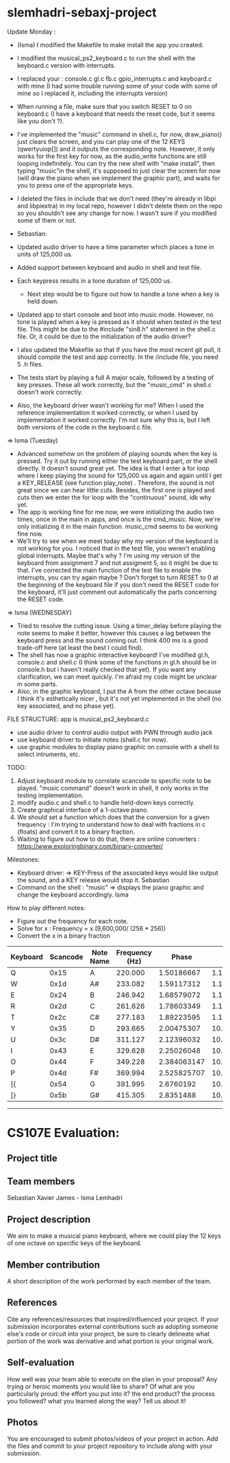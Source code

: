 # slemhadri-sebaxj-project

Update Monday : 
- (Isma) I modified the Makefile to make install the app you created. 
- I modified the musical_ps2_keyboard.c to run the shell with the keyboard.c version with interrupts. 
- I replaced your : console.c gl.c fb.c gpio_interrupts.c and keyboard.c with mine (I had some trouble running some of your code with some of mine so I replaced it, including the interrupts version) 
- When running a file, make sure that you switch RESET to 0 on keyboard.c (I have a keyboard that needs the reset code, but it seems like you don't ?). 
- I've implemented the "music" command in shell.c, for now, draw_piano() just clears the screen, and you can play one of the 12 KEYS (qwertyuiop[]) and it outputs the corresponding note. However, it only works for the first key for now, as the audio_write functions are still looping indefinitely. You can try the new shell with "make install", then typing "music"in the shell, it's supposed to just clear the screen for now (will draw the piano when we implement the graphic part), and waits for you to press one of the appropriate keys. 
- I deleted the files in include that we don't need (they're already in libpi and libpiextra) in my local repo, however I didn't delete them on the repo so you shouldn't see any change for now. I wasn't sure if you modified some of them or not. 

- Sebastian:
- Updated audio driver to have a time parameter which places a tone in units of
  125,000 us.
- Added support between keyboard and audio in shell and test file.
- Each keypress results in a tone duration of 125,000 us.
    - Next step would be to figure out how to handle a tone when a key is held
      down.
- Updated app to start console and boot into music mode. However, no tone is
  played when a key is pressed as it should when tested in the test file. This
  might be due to the #include "sin8.h" statement in the shell.c file. Or, it
  could be due to the initialization of the audio driver?
- I also updated the Makefile so that if you have the most recent git pull, it
  should compile the test and app correctly. In the /include file, you need 5 .h
  files.
- The tests start by playing a full A major scale, followed by a testing of
  key presses. These all work correctly, but the "music_cmd" in shell.c doesn't
  work correctly.
- Also, the keyboard driver wasn't working for me? When I used the reference
  implementation it worked correctly, or when I used by implementation it worked
  correctly. I'm not sure why this is, but I left both versions of the code in
  the keyboard.c file.

=> Isma (Tuesday) 
- Advanced somehow on the problem of playing sounds when the key is pressed. 
Try it out by running either the test keyboard part, or the shell directly. It 
doesn't sound great yet. The idea is that I enter a for loop where I keep playing 
the sound for 125,000 us again and again until I get a KEY_RELEASE (see function play_note) 
. Therefore, the sound is not great since we can hear little cuts. Besides, the first one 
is played and cuts then we enter the for loop with the "continuous" sound, idk why yet. 
- The app is working fine for me now, we were initializing the audio two times, once in
the main in apps, and once is the cmd_music. Now, we're only initializing it in the main
function. music_cmd seems to be working fine now. 
- We'll try to see when we meet today why my version of the keyboard is not working for you. 
I noticed that in the test file, you weren't enabling global interrupts. Maybe that's why ? 
I'm using my version of the keyboard from assignment 7 and not assigment 5, so it might be 
due to that. I've corrected the main function of the test file to enable the interrupts, 
you can try again maybe ? Don't forget to turn RESET to 0 at the beginning of the keyboard file
if you don't need the RESET code for the keyboard, it'll just comment out automatically the parts
concerning the RESET code.

=> Isma (WEDNESDAY) 
- Tried to resolve the cutting issue. Using a timer_delay before playing the note seems to make it better, 
however this causes a lag between the keyboard press and the sound coming out. I think 400 ms is a good 
trade-off here (at least the best I could find). 
- The shell has now a graphic interactive keyboard! I've modified gl.h, console.c and shell.c (I think some of the
functions in gl.h should be in console.h but i haven't really checked that yet). If you want any clarification, we can 
meet quickly. I'm afraid my code might be unclear in some parts. 
- Also, in the graphic keyboard, I put the A from the other octave because I think it's esthetically nicer , but it's 
not yet implemented in the shell (no key associated, and no phase yet). 

FILE STRUCTURE: app is musical_ps2_keyboard.c
 - use audio driver to control audio output with PWN through audio jack
 - use keyboard driver to initiate notes (shell.c for now). 
 - use graphic modules to display piano graphic on console with a shell to select intruments, etc. 

TODO:

1) Adjust keyboard module to correlate scancode to specific note to be played. "music command" doesn't
work in shell, it only works in the testing implementation.
2) modify audio.c and shell.c to handle held-down keys correctly. 
3) Create graphical interface of a 1-octave piano.
4) We should set a function which does that the conversion for a given frequency : 
I'm trying to understand how to deal with fractions in c (floats) and convert it to a binary fraction. 
5) Waiting to figure out how to do that, there are online converters : https://www.exploringbinary.com/binary-converter/

Milestones: 
- Keyboard driver: => KEY-Press of the associated keys would like output the sound, and a KEY release would stop it. Sebastian 
- Command on the shell : "music" => displays the piano graphic and change the keyboard accordingly. Isma


How to play different notes: 
- Figure out the frequency for each note. 
- Solve for x : Frequency = x.(9,600,000/ (256 * 256))
- Convert the x in a binary fraction 

| Keyboard | Scancode | Note Name | Frequency (Hz) | Phase       | Phase as Binary Fraction    |
|----------|----------|-----------|----------------|-------------|-----------------------------|
| Q        | 0x15     | A         | 220.000        | 1.50186667  | 1.100000000111101001010101  |
| W        | 0x1d     | A#        | 233.082        | 1.59117312  | 1.100101110101011100011111  |
| E        | 0x24     | B         | 246.942        | 1.68579072  | 1.101011111000111111111011  |
| R        | 0x2d     | C         | 261.626        | 1.78603349  | 1.110010010011100101111101  |
| T        | 0x2c     | C#        | 277.183        | 1.89223595  | 1.111001000110100110010011  |
| Y        | 0x35     | D         | 293.665        | 2.00475307  | 10.000000010011011101111111 |
| U        | 0x3c     | D#        | 311.127        | 2.12396032  | 10.000111111011101111011101 |
| I        | 0x43     | E         | 329.628        | 2.25026048  | 10.010000000001000100010010 |
| O        | 0x44     | F         | 349.228        | 2.384063147 | 10.011000100101000111110110 |
| P        | 0x4d     | F#        | 369.994        | 2.525825707 | 10.100001101001110010000011 |
| [{       | 0x54     | G         | 391.995        | 2.6760192   | 10.101011010000111110011000 |
| ]}       | 0x5b     | G#        | 415.305        | 2.8351488   | 10.110101011100110001001111 |

*********************************

# CS107E Evaluation:

## Project title

## Team members
Sebastian Xavier James - Isma Lemhadri 

## Project description
We aim to make a musical piano keyboard, where we could play the 12 keys of one octave on specific keys of the keyboard. 

## Member contribution
A short description of the work performed by each member of the team.

## References
Cite any references/resources that inspired/influenced your project. If your submission incorporates external contributions such as adopting someone else's code or circuit into your project, be sure to clearly delineate what portion of the work was derivative and what portion is your original work.

## Self-evaluation
How well was your team able to execute on the plan in your proposal?  Any trying or heroic moments you would like to share? Of what are you particularly proud: the effort you put into it? the end product? the process you followed? what you learned along the way? Tell us about it!

## Photos
You are encouraged to submit photos/videos of your project in action. Add the files and commit to your project repository to include along with your submission.
